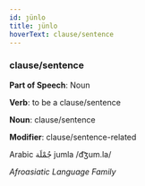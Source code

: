 ```yaml
---
id: ȷünlo
title: ȷünlo
hoverText: clause/sentence
---
```


### clause/sentence

**Part of Speech**: Noun

**Verb**: to be a clause/sentence

**Noun**: clause/sentence

**Modifier**: clause/sentence-related

Arabic جُمْلَة jumla /d͡ʒum.la/

*Afroasiatic Language Family*